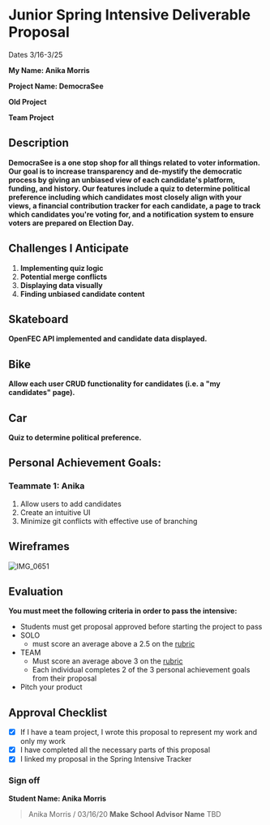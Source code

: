 # Junior Spring Intensive Deliverable Proposal

Dates 3/16-3/25

**My Name: Anika Morris** 


**Project Name: DemocraSee** 


**Old Project**


**Team Project**


## Description

**DemocraSee is a one stop shop for all things related to voter information. Our goal is to increase transparency and de-mystify the democratic process by giving an unbiased view of each candidate's platform, funding, and history. Our features include a quiz to determine political preference including which candidates most closely align with your views, a financial contribution tracker for each candidate, a page to track which candidates you're voting for, and a notification system to ensure voters are prepared on Election Day.**

## Challenges I Anticipate

1. **Implementing quiz logic**
2. **Potential merge conflicts**
3. **Displaying data visually**
4. **Finding unbiased candidate content**

## Skateboard

**OpenFEC API implemented and candidate data displayed.** 

## Bike

**Allow each user CRUD functionality for candidates (i.e. a "my candidates" page).** 

## Car

**Quiz to determine political preference.**

## Personal Achievement Goals:

### Teammate 1: Anika

1. Allow users to add candidates
1. Create an intuitive UI
1. Minimize git conflicts with effective use of branching


## Wireframes

![IMG_0651](https://user-images.githubusercontent.com/29615757/76796597-0927b880-6789-11ea-9346-449e20af50d9.jpg)


## Evaluation

**You must meet the following criteria in order to pass the intensive:**

- Students must get proposal approved before starting the project to pass
- SOLO 
    - must score an average above a 2.5 on the [rubric]
- TEAM 
    - Must score an average above 3 on the [rubric]
    - Each individual completes 2 of the 3 personal achievement goals from their proposal
- Pitch your product

[rubric]:https://docs.google.com/document/d/1IOQDmohLBEBT-hyr-2vgw1mbZUNsq3fHxVfH0oRmVt0/edit


## Approval Checklist
- [x] If I have a team project, I wrote this proposal to represent my work and only my work
- [x] I have completed all the necessary parts of this proposal
- [x] I linked my proposal in the Spring Intensive Tracker

### Sign off

**Student Name: Anika Morris**                
> Anika Morris / 03/16/20
**Make School Advisor Name**
> TBD
